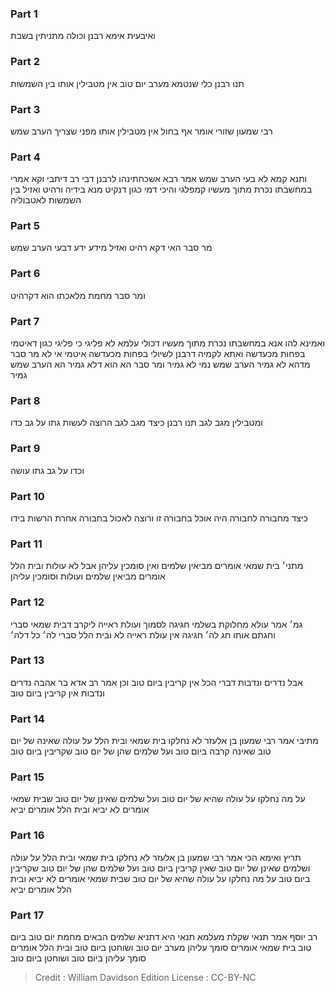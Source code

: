 
### Part 1
ואיבעית אימא רבנן וכולה מתניתין בשבת 

### Part 2
תנו רבנן כלי שנטמא מערב יום טוב אין מטבילין אותו בין השמשות 

### Part 3
רבי שמעון שזורי אומר אף בחול אין מטבילין אותו מפני שצריך הערב שמש

### Part 4
ותנא קמא לא בעי הערב שמש אמר רבא אשכחתינהו לרבנן דבי רב דיתבי וקא אמרי במחשבתו נכרת מתוך מעשיו קמפלגי והיכי דמי כגון דנקיט מנא בידיה ורהיט ואזיל בין השמשות לאטבוליה 

### Part 5
מר סבר האי דקא רהיט ואזיל מידע ידע דבעי הערב שמש 

### Part 6
ומר סבר מחמת מלאכתו הוא דקרהיט

### Part 7
ואמינא להו אנא במחשבתו נכרת מתוך מעשיו דכולי עלמא לא פליגי כי פליגי כגון דאיטמי בפחות מכעדשה ואתא לקמיה דרבנן לשיולי בפחות מכעדשה איטמי אי לא מר סבר מדהא לא גמיר הערב שמש נמי לא גמיר ומר סבר הא הוא דלא גמיר הא הערב שמש גמיר 

### Part 8
ומטבילין מגב לגב תנו רבנן כיצד מגב לגב הרוצה לעשות גתו על גב כדו 

### Part 9
וכדו על גב גתו עושה

### Part 10
כיצד מחבורה לחבורה היה אוכל בחבורה זו ורוצה לאכול בחבורה אחרת הרשות בידו 

### Part 11
מתני׳ בית שמאי אומרים מביאין שלמים ואין סומכין עליהן אבל לא עולות ובית הלל אומרים מביאין שלמים ועולות וסומכין עליהן 

### Part 12
גמ׳ אמר עולא מחלוקת בשלמי חגיגה לסמוך ועולת ראייה ליקרב דבית שמאי סברי וחגתם אותו חג לה׳ חגיגה אין עולת ראייה לא ובית הלל סברי לה׳ כל דלה׳ 

### Part 13
אבל נדרים ונדבות דברי הכל אין קריבין ביום טוב וכן אמר רב אדא בר אהבה נדרים ונדבות אין קריבין ביום טוב

### Part 14
מתיבי אמר רבי שמעון בן אלעזר לא נחלקו בית שמאי ובית הלל על עולה שאינה של יום טוב שאינה קרבה ביום טוב ועל שלמים שהן של יום טוב שקריבין ביום טוב 

### Part 15
על מה נחלקו על עולה שהיא של יום טוב ועל שלמים שאינן של יום טוב שבית שמאי אומרים לא יביא ובית הלל אומרים יביא

### Part 16
תריץ ואימא הכי אמר רבי שמעון בן אלעזר לא נחלקו בית שמאי ובית הלל על עולה ושלמים שאינן של יום טוב שאין קריבין ביום טוב ועל שלמים שהן של יום טוב שקריבין ביום טוב על מה נחלקו על עולה שהיא של יום טוב שבית שמאי אומרים לא יביא ובית הלל אומרים יביא 

### Part 17
רב יוסף אמר תנאי שקלת מעלמא תנאי היא דתניא שלמים הבאים מחמת יום טוב ביום טוב בית שמאי אומרים סומך עליהן מערב יום טוב ושוחטן ביום טוב ובית הלל אומרים סומך עליהן ביום טוב ושוחטן ביום טוב 

>Credit : William Davidson Edition
>License : CC-BY-NC